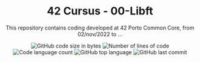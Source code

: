 <h1 align="center">
	42 Cursus - 00-Libft
</h1>

<p align="center">
This repository contains coding developed at 42 Porto Common Core, from 02/nov/2022 to ...
</p>

<p align="center">
	<img alt="GitHub code size in bytes" src="https://img.shields.io/github/languages/code-size/lbordonal/42-Cursus-00-Libft?color=blue" />
	<img alt="Number of lines of code" src="https://img.shields.io/tokei/lines/github/lbordonal/42-Cursus-00-Libft?color=blue" />
	<img alt="Code language count" src="https://img.shields.io/github/languages/count/lbordonal/42-Cursus-00-Libft?color=blue" />
	<img alt="GitHub top language" src="https://img.shields.io/github/languages/top/lbordonal/42-Cursus-00-Libft?color=blue" />
	<img alt="GitHub last commit" src="https://img.shields.io/github/last-commit/lbordonal/42-Cursus-00-Libft?color=blue" />
</p>
